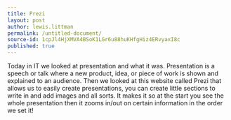 ```yaml
---
title: Prezi
layout: post
author: lewis.littman
permalink: /untitled-document/
source-id: 1cpJl4HjXMVA4BSoK1LGr6u88huKHfgHiz4ERvyaxI8c
published: true
---
```

Today in IT we looked at presentation and what it was. Presentation is a speech or talk where a new product, idea, or piece of work is shown and explained to an audience. Then we looked at this website called Prezi that allows us to easily create presentations, you can create little sections to write in and add images and all sorts. It makes it so at the start you see the whole presentation then it zooms in/out on certain information in the order we set it!

